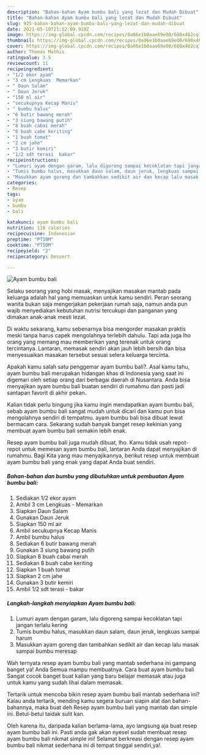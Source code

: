 ```yaml
---
description: "Bahan-bahan Ayam bumbu bali yang lezat dan Mudah Dibuat"
title: "Bahan-bahan Ayam bumbu bali yang lezat dan Mudah Dibuat"
slug: 925-bahan-bahan-ayam-bumbu-bali-yang-lezat-dan-mudah-dibuat
date: 2021-05-10T21:52:09.918Z
image: https://img-global.cpcdn.com/recipes/0a06e1b0aae69e00/680x482cq70/ayam-bumbu-bali-foto-resep-utama.jpg
thumbnail: https://img-global.cpcdn.com/recipes/0a06e1b0aae69e00/680x482cq70/ayam-bumbu-bali-foto-resep-utama.jpg
cover: https://img-global.cpcdn.com/recipes/0a06e1b0aae69e00/680x482cq70/ayam-bumbu-bali-foto-resep-utama.jpg
author: Thomas Mathis
ratingvalue: 3.5
reviewcount: 11
recipeingredient:
- "1/2 ekor ayam"
- "3 cm Lengkuas  Memarkan"
- " Daun Salam"
- " Daun Jeruk"
- "150 ml air"
- "secukupnya Kecap Manis"
- " bumbu halus"
- "6 butir bawang merah"
- "3 siung bawang putih"
- "8 buah cabai merah"
- "8 buah cabe keriting"
- "1 buah tomat"
- "2 cm jahe"
- "3 butir kemiri"
- "1/2 sdt terasi  bakar"
recipeinstructions:
- "Lumuri ayam dengan garam, lalu digoreng sampai kecoklatan tapi jangan terlalu kering"
- "Tumis bumbu halus, masukkan daun salam, daun jeruk, lengkuas sampai harum"
- "Masukkan ayam goreng dan tambahkan sedikit air dan kecap lalu masak sampai bumbu meresap"
categories:
- Resep
tags:
- ayam
- bumbu
- bali

katakunci: ayam bumbu bali 
nutrition: 118 calories
recipecuisine: Indonesian
preptime: "PT10M"
cooktime: "PT50M"
recipeyield: "2"
recipecategory: Dessert

---
```



![Ayam bumbu bali](https://img-global.cpcdn.com/recipes/0a06e1b0aae69e00/680x482cq70/ayam-bumbu-bali-foto-resep-utama.jpg)

Selaku seorang yang hobi masak, menyajikan masakan mantab pada keluarga adalah hal yang memuaskan untuk kamu sendiri. Peran seorang  wanita bukan saja mengerjakan pekerjaan rumah saja, namun anda pun wajib menyediakan kebutuhan nutrisi tercukupi dan panganan yang dimakan anak-anak mesti lezat.

Di waktu  sekarang, kamu sebenarnya bisa mengorder masakan praktis meski tanpa harus capek mengolahnya terlebih dahulu. Tapi ada juga lho orang yang memang mau memberikan yang terenak untuk orang tercintanya. Lantaran, memasak sendiri akan jauh lebih bersih dan bisa menyesuaikan masakan tersebut sesuai selera keluarga tercinta. 



Apakah kamu salah satu penggemar ayam bumbu bali?. Asal kamu tahu, ayam bumbu bali merupakan hidangan khas di Indonesia yang saat ini digemari oleh setiap orang dari berbagai daerah di Nusantara. Anda bisa menyajikan ayam bumbu bali buatan sendiri di rumahmu dan pasti jadi santapan favorit di akhir pekan.

Kalian tidak perlu bingung jika kamu ingin mendapatkan ayam bumbu bali, sebab ayam bumbu bali sangat mudah untuk dicari dan kamu pun bisa mengolahnya sendiri di tempatmu. ayam bumbu bali bisa dibuat lewat bermacam cara. Sekarang sudah banyak banget resep kekinian yang membuat ayam bumbu bali semakin lebih enak.

Resep ayam bumbu bali juga mudah dibuat, lho. Kamu tidak usah repot-repot untuk memesan ayam bumbu bali, lantaran Anda dapat menyajikan di rumahmu. Bagi Kita yang mau menyajikannya, berikut resep untuk membuat ayam bumbu bali yang enak yang dapat Anda buat sendiri.

<!--inarticleads1-->

##### Bahan-bahan dan bumbu yang dibutuhkan untuk pembuatan Ayam bumbu bali:

1. Sediakan 1/2 ekor ayam
1. Ambil 3 cm Lengkuas - Memarkan
1. Siapkan  Daun Salam
1. Gunakan  Daun Jeruk
1. Siapkan 150 ml air
1. Ambil secukupnya Kecap Manis
1. Ambil  bumbu halus
1. Sediakan 6 butir bawang merah
1. Gunakan 3 siung bawang putih
1. Siapkan 8 buah cabai merah
1. Sediakan 8 buah cabe keriting
1. Siapkan 1 buah tomat
1. Siapkan 2 cm jahe
1. Gunakan 3 butir kemiri
1. Ambil 1/2 sdt terasi - bakar




<!--inarticleads2-->

##### Langkah-langkah menyiapkan Ayam bumbu bali:

1. Lumuri ayam dengan garam, lalu digoreng sampai kecoklatan tapi jangan terlalu kering
1. Tumis bumbu halus, masukkan daun salam, daun jeruk, lengkuas sampai harum
1. Masukkan ayam goreng dan tambahkan sedikit air dan kecap lalu masak sampai bumbu meresap




Wah ternyata resep ayam bumbu bali yang mantab sederhana ini gampang banget ya! Anda Semua mampu membuatnya. Cara buat ayam bumbu bali Sangat cocok banget buat kalian yang baru belajar memasak atau juga untuk kamu yang sudah lihai dalam memasak.

Tertarik untuk mencoba bikin resep ayam bumbu bali mantab sederhana ini? Kalau anda tertarik, mending kamu segera buruan siapin alat dan bahan-bahannya, maka buat deh Resep ayam bumbu bali yang mantab dan simple ini. Betul-betul taidak sulit kan. 

Oleh karena itu, daripada kalian berlama-lama, ayo langsung aja buat resep ayam bumbu bali ini. Pasti anda gak akan nyesel sudah membuat resep ayam bumbu bali nikmat simple ini! Selamat berkreasi dengan resep ayam bumbu bali nikmat sederhana ini di tempat tinggal sendiri,ya!.

